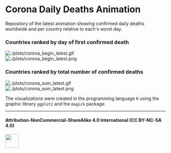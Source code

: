 # Corona Daily Deaths Animation

Repository of the latest animation showing confirmed daily deaths worldwide and per country relative to each's worst day.

### Countries ranked by day of first confirmed death

![./plots/corona_begin_latest.gif](hhttps://raw.githubusercontent.com/Z3tt/Corona-Daily-Deaths-Animation/master/plots/corona_begin_latest.gif)<br>
![./plots/corona_begin_latest.png](hhttps://raw.githubusercontent.com/Z3tt/Corona-Daily-Deaths-Animation/master/plots/corona_begin_latest.png)<br>

### Countries ranked by total number of confirmed deaths

![./plots/corona_sum_latest.gif](hhttps://raw.githubusercontent.com/Z3tt/Corona-Daily-Deaths-Animation/master/plots/corona_sum_latest.gif)<br>
![./plots/corona_sum_latest.png](hhttps://raw.githubusercontent.com/Z3tt/Corona-Daily-Deaths-Animation/master/plots/corona_sum_latest.png)<br>

The visualizations were created in the programming language `R` using the graphic library `ggplot2` and the `magick` package.

 ***

 #### Attribution-NonCommercial-ShareAlike 4.0 International (CC BY-NC-SA 4.0)
 <div style="width:300px; height:200px">
 <img src=https://camo.githubusercontent.com/00f7814990f36f84c5ea74cba887385d8a2f36be/68747470733a2f2f646f63732e636c6f7564706f7373652e636f6d2f696d616765732f63632d62792d6e632d73612e706e67 alt="" height="42">
 </div>
